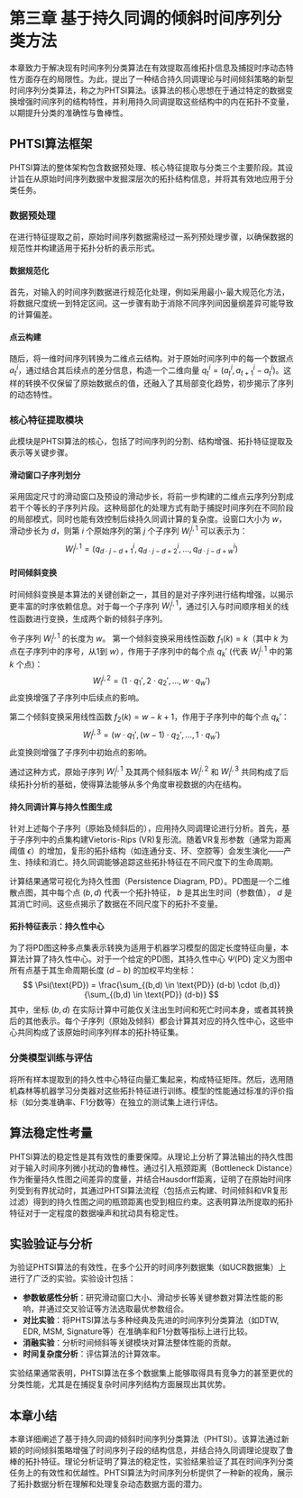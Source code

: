 # 第三章 基于持久同调的倾斜时间序列分类方法

本章致力于解决现有时间序列分类算法在有效提取高维拓扑信息及捕捉时序动态特性方面存在的局限性。为此，提出了一种结合持久同调理论与时间倾斜策略的新型时间序列分类算法，称之为PHTSI算法。该算法的核心思想在于通过特定的数据变换增强时间序列的结构特性，并利用持久同调提取这些结构中的内在拓扑不变量，以期提升分类的准确性与鲁棒性。

## PHTSI算法框架

PHTSI算法的整体架构包含数据预处理、核心特征提取与分类三个主要阶段。其设计旨在从原始时间序列数据中发掘深层次的拓扑结构信息，并将其有效地应用于分类任务。

### 数据预处理

在进行特征提取之前，原始时间序列数据需经过一系列预处理步骤，以确保数据的规范性并构建适用于拓扑分析的表示形式。

#### 数据规范化

首先，对输入的时间序列数据进行规范化处理，例如采用最小-最大规范化方法，将数据尺度统一到特定区间。这一步骤有助于消除不同序列间因量纲差异可能导致的计算偏差。

#### 点云构建

随后，将一维时间序列转换为二维点云结构。对于原始时间序列中的每一个数据点 $a_t^i$，通过结合其后续点的差分信息，构造一个二维向量 $q_t^i = (a_t^i, a_{t+1}^i - a_t^i)$。这样的转换不仅保留了原始数据点的值，还融入了其局部变化趋势，初步揭示了序列的动态特性。

### 核心特征提取模块

此模块是PHTSI算法的核心，包括了时间序列的分割、结构增强、拓扑特征提取及表示等关键步骤。

#### 滑动窗口子序列划分

采用固定尺寸的滑动窗口及预设的滑动步长，将前一步构建的二维点云序列分割成若干个等长的子序列片段。这种局部化的处理方式有助于捕捉时间序列在不同阶段的局部模式，同时也能有效控制后续持久同调计算的复杂度。设窗口大小为 $w$，滑动步长为 $d$，则第 $i$ 个原始序列的第 $j$ 个子序列 $W_{i}^{j,1}$ 可以表示为：
$$ W_{i}^{j,1} = (q_{d \cdot j - d + 1}^{i}, q_{d \cdot j - d + 2}^{i}, \dots, q_{d \cdot j - d + w}^{i}) $$

#### 时间倾斜变换

时间倾斜变换是本算法的关键创新之一，其目的是对子序列进行结构增强，以揭示更丰富的时序依赖信息。对于每一个子序列 $W_{i}^{j,1}$，通过引入与时间顺序相关的线性函数进行变换，生成两个新的倾斜子序列。

令子序列 $W_{i}^{j,1}$ 的长度为 $w$。
第一个倾斜变换采用线性函数 $f_1(k) = k$（其中 $k$ 为点在子序列中的序号，从1到 $w$），作用于子序列中的每个点 $q_k'$ (代表 $W_{i}^{j,1}$ 中的第 $k$ 个点)：
$$ W_{i}^{j,2} = (1 \cdot q_1', 2 \cdot q_2', \dots, w \cdot q_w') $$
此变换增强了子序列中后续点的影响。

第二个倾斜变换采用线性函数 $f_2(k) = w - k + 1$，作用于子序列中的每个点 $q_k'$：
$$ W_{i}^{j,3} = (w \cdot q_1', (w-1) \cdot q_2', \dots, 1 \cdot q_w') $$
此变换则增强了子序列中初始点的影响。

通过这种方式，原始子序列 $W_{i}^{j,1}$ 及其两个倾斜版本 $W_{i}^{j,2}$ 和 $W_{i}^{j,3}$ 共同构成了后续拓扑分析的基础，使得算法能够从多个角度审视数据的内在结构。

#### 持久同调计算与持久性图生成

针对上述每个子序列（原始及倾斜后的），应用持久同调理论进行分析。首先，基于子序列中的点集构建Vietoris-Rips (VR)复形流。随着VR复形参数（通常为距离阈值 $\epsilon$）的增加，复形的拓扑结构（如连通分支、环、空腔等）会发生演化——产生、持续和消亡。持久同调能够追踪这些拓扑特征在不同尺度下的生命周期。

计算结果通常可视化为持久性图（Persistence Diagram, PD）。PD图是一个二维散点图，其中每个点 $(b, d)$ 代表一个拓扑特征， $b$ 是其出生时间（参数值）， $d$ 是其消亡时间。这些点揭示了数据在不同尺度下的拓扑不变量。

#### 拓扑特征表示：持久性中心

为了将PD图这种多点集表示转换为适用于机器学习模型的固定长度特征向量，本算法计算了持久性中心。对于一个给定的PD图，其持久性中心 $\Psi(\text{PD})$ 定义为图中所有点基于其生命周期长度 $(d-b)$ 的加权平均坐标：
$$ \Psi(\text{PD}) = \frac{\sum_{(b,d) \in \text{PD}} (d-b) \cdot (b,d)}{\sum_{(b,d) \in \text{PD}} (d-b)} $$
其中，坐标 $(b,d)$ 在实际计算中可能仅关注出生时间和死亡时间本身，或者其转换后的其他表示。每个子序列（原始及倾斜）都会计算其对应的持久性中心，这些中心共同构成了该原始时间序列样本的拓扑特征集。

### 分类模型训练与评估

将所有样本提取到的持久性中心特征向量汇集起来，构成特征矩阵。然后，选用随机森林等机器学习分类器对这些拓扑特征进行训练。模型的性能通过标准的评价指标（如分类准确率、F1分数等）在独立的测试集上进行评估。

## 算法稳定性考量

PHTSI算法的稳定性是其有效性的重要保障。从理论上分析了算法输出的持久性图对于输入时间序列微小扰动的鲁棒性。通过引入瓶颈距离（Bottleneck Distance）作为衡量持久性图之间差异的度量，并结合Hausdorff距离，证明了在原始时间序列受到有界扰动时，其通过PHTSI算法流程（包括点云构建、时间倾斜和VR复形过滤）得到的持久性图之间的瓶颈距离也受到相应约束。这表明算法所提取的拓扑特征对于一定程度的数据噪声和扰动具有稳定性。

## 实验验证与分析

为验证PHTSI算法的有效性，在多个公开的时间序列数据集（如UCR数据集）上进行了广泛的实验。实验设计包括：

* **参数敏感性分析**：研究滑动窗口大小、滑动步长等关键参数对算法性能的影响，并通过交叉验证等方法选取最优参数组合。
* **对比实验**：将PHTSI算法与多种经典及先进的时间序列分类算法（如DTW, EDR, MSM, Signature等）在准确率和F1分数等指标上进行比较。
* **消融实验**：分析时间倾斜等关键模块对算法整体性能的贡献。
* **时间复杂度分析**：评估算法的计算效率。

实验结果通常表明，PHTSI算法在多个数据集上能够取得具有竞争力的甚至更优的分类性能，尤其是在捕捉复杂时间序列结构方面展现出其优势。

## 本章小结

本章详细阐述了基于持久同调的倾斜时间序列分类算法（PHTSI）。该算法通过新颖的时间倾斜策略增强了时间序列子段的结构信息，并结合持久同调理论提取了鲁棒的拓扑特征。理论分析证明了算法的稳定性，实验结果验证了其在时间序列分类任务上的有效性和优越性。PHTSI算法为时间序列分析提供了一种新的视角，展示了拓扑数据分析在理解和处理复杂动态数据方面的潜力。


